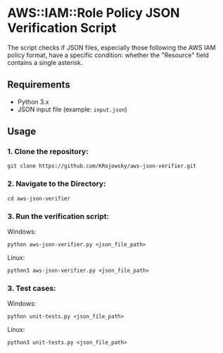 # AWS::IAM::Role Policy JSON Verification Script

The script checks if JSON files, especially those following the AWS IAM policy format, have a specific condition:
whether the "Resource" field contains a single asterisk.

## Requirements
- Python 3.x
- JSON input file (example: `input.json`)

## Usage

### 1. Clone the repository:
```
git clone https://github.com/KRojowsky/aws-json-verifier.git
```
### 2. Navigate to the Directory: 
```
cd aws-json-verifier
```
### 3. Run the verification script:
Windows: 
```
python aws-json-verifier.py <json_file_path>
```
Linux: 
```
python3 aws-json-verifier.py <json_file_path>
```
### 3. Test cases:
Windows: 
```
python unit-tests.py <json_file_path>
```
Linux: 
```
python3 unit-tests.py <json_file_path>
```

